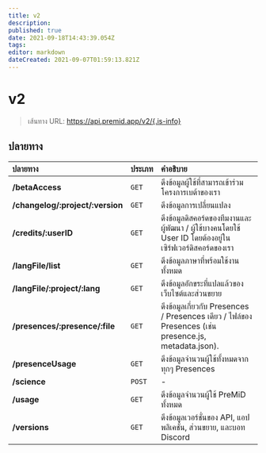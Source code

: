 ```yaml
---
title: v2
description: 
published: true
date: 2021-09-18T14:43:39.054Z
tags: 
editor: markdown
dateCreated: 2021-09-07T01:59:13.821Z
---
```


# v2

> เส้นทาง URL: https://api.premid.app/v2/{.is-info}


## ปลายทาง

<table>
  <thead>
    <tr>
      <th style="text-align:left">ปลายทาง</th>
      <th style="text-align:left">ประเภท</th>
      <th style="text-align:left">คำอธิบาย</th>
    </tr>
  </thead>
  <tbody>
    <tr>
      <td style="text-align:left"><b>/betaAccess</b>
      </td>
      <td style="text-align:left"><code>GET</code></td>
      <td style="text-align:left">ดึงข้อมูลผู้ใช้ที่สามารถเข้าร่วมโครงการเบต้าของเรา</td>
    </tr>
    <tr>
      <td style="text-align:left"><b>/changelog/:project/:version</b>
      </td>
      <td style="text-align:left"><code>GET</code></td>
      <td style="text-align:left">ดึงข้อมูลการเปลี่ยนแปลง</td>
    </tr>
    <tr>
      <td style="text-align:left"><b>/credits/:userID</b>
      </td>
      <td style="text-align:left"><code>GET</code></td>
      <td style="text-align:left">ดึงข้อมูลดิสคอร์ดของทีมงานและผู้พัฒนา / ผู้ใช้บางคนโดยใช้ User ID โดยต้องอยู่ในเซิร์ฟเวอร์ดิสคอร์ดของเรา</td>
    </tr>
    <tr>
      <td style="text-align:left"><b>/langFile/list</b>
      </td>
      <td style="text-align:left"><code>GET</code></td>
      <td style="text-align:left">ดึงข้อมูลภาษาที่พร้อมใช้งานทั้งหมด</td>
    </tr>
    <tr>
      <td style="text-align:left"><b>/langFile/:project/:lang</b>
      </td>
      <td style="text-align:left"><code>GET</code></td>
      <td style="text-align:left">ดึงข้อมูลอักขระที่แปลแล้วของเว็บไซต์และส่วนขยาย</td>
    </tr>
    <tr>
      <td style="text-align:left"><b>/presences/:presence/:file</b>
      </td>
      <td style="text-align:left"><code>GET</code></td>
      <td style="text-align:left">ดึงข้อมูลเกี่ยวกับ Presences / Presences เดียว / ไฟล์ของ Presences (เช่น presence.js, metadata.json).</td>
    </tr>
    <tr>
      <td style="text-align:left"><b>/presenceUsage</b>
      </td>
      <td style="text-align:left"><code>GET</code></td>
      <td style="text-align:left">ดึงข้อมูลจำนวนผู้ใช้ทั้งหมดจากทุกๆ Presences</td>
    </tr>
    <tr>
      <td style="text-align:left"><b>/science</b>
      </td>
      <td style="text-align:left"><code>POST</code></td>
      <td style="text-align:left">-</td>
    </tr>
    <tr>
      <td style="text-align:left"><b>/usage</b>
      </td>
      <td style="text-align:left"><code>GET</code></td>
      <td style="text-align:left">ดึงข้อมูลจำนวนผู้ใช้ PreMiD ทั้งหมด</td>
    </tr>
    <tr>
      <td style="text-align:left"><b>/versions</b>
      </td>
      <td style="text-align:left"><code>GET</code></td>
      <td style="text-align:left">ดึงข้อมูลเวอร์ชั่นของ API, แอปพลิเคชั่น, ส่วนขยาย, และบอท Discord</td>
    </tr>
  </tbody>
</table>

